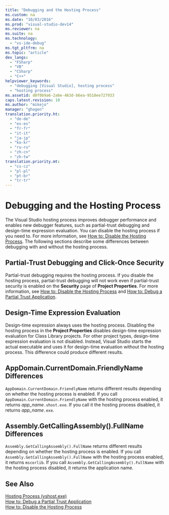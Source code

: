 ```yaml
---
title: "Debugging and the Hosting Process"
ms.custom: na
ms.date: "10/03/2016"
ms.prod: "visual-studio-dev14"
ms.reviewer: na
ms.suite: na
ms.technology: 
  - "vs-ide-debug"
ms.tgt_pltfrm: na
ms.topic: "article"
dev_langs: 
  - "FSharp"
  - "VB"
  - "CSharp"
  - "C++"
helpviewer_keywords: 
  - "debugging [Visual Studio], hosting process"
  - "hosting process"
ms.assetid: d0f0b9a6-2a6e-463d-b6ea-9518ee727933
caps.latest.revision: 10
ms.author: "mikejo"
manager: "ghogen"
translation.priority.ht: 
  - "de-de"
  - "es-es"
  - "fr-fr"
  - "it-it"
  - "ja-jp"
  - "ko-kr"
  - "ru-ru"
  - "zh-cn"
  - "zh-tw"
translation.priority.mt: 
  - "cs-cz"
  - "pl-pl"
  - "pt-br"
  - "tr-tr"
---
```

# Debugging and the Hosting Process
The Visual Studio hosting process improves debugger performance and enables new debugger features, such as partial-trust debugging and design-time expression evaluation. You can disable the hosting process if you need to. For more information, see [How to: Disable the Hosting Process](../ide/how-to--disable-the-hosting-process.md). The following sections describe some differences between debugging with and without the hosting process.  
  
## Partial-Trust Debugging and Click-Once Security  
 Partial-trust debugging requires the hosting process. If you disable the hosting process, partial-trust debugging will not work even if partial-trust security is enabled on the **Security** page of **Project Properties**. For more information, see [How to: Disable the Hosting Process](../ide/how-to--disable-the-hosting-process.md) and [How to: Debug a Partial Trust Application](../debugger/how-to--debug-a-partial-trust-application.md).  
  
## Design-Time Expression Evaluation  
 Design-time expression always uses the hosting process. Disabling the hosting process in the **Project Properties** disables design-time expression evaluation for Class Library projects. For other project types, design-time expression evaluation is not disabled. Instead, Visual Studio starts the actual executable and uses it for design-time evaluation without the hosting process. This difference could produce different results.  
  
## AppDomain.CurrentDomain.FriendlyName Differences  
 `AppDomain.CurrentDomain.FriendlyName` returns different results depending on whether the hosting process is enabled. If you call `AppDomain.CurrentDomain.FriendlyName` with the hosting process enabled, it returns *app_name*`.vhost.exe`. If you call it the hosting process disabled, it returns *app_name*`.exe`.  
  
## Assembly.GetCallingAssembly().FullName Differences  
 `Assembly.GetCallingAssembly().FullName` returns different results depending on whether the hosting process is enabled. If you call `Assembly.GetCallingAssembly().FullName` with the hosting process enabled, it returns `mscorlib`. If you call `Assembly.GetCallingAssembly().FullName` with the hosting process disabled, it returns the application name.  
  
## See Also  
 [Hosting Process (vshost.exe)](../ide/hosting-process--vshost.exe-.md)   
 [How to: Debug a Partial Trust Application](../debugger/how-to--debug-a-partial-trust-application.md)   
 [How to: Disable the Hosting Process](../ide/how-to--disable-the-hosting-process.md)
